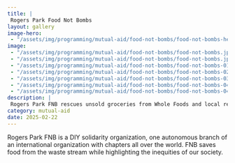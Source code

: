 ```yaml
---
title: |
 Rogers Park Food Not Bombs
layout: gallery
image-hero:
 - "/assets/img/programming/mutual-aid/food-not-bombs/food-not-bombs-hero.jpg"
image:
 - "/assets/img/programming/mutual-aid/food-not-bombs/food-not-bombs.jpg"
 - "/assets/img/programming/mutual-aid/food-not-bombs/food-not-bombs.jpg"
 - "/assets/img/programming/mutual-aid/food-not-bombs/food-not-bombs-01.jpg"
 - "/assets/img/programming/mutual-aid/food-not-bombs/food-not-bombs-02.jpg"
 - "/assets/img/programming/mutual-aid/food-not-bombs/food-not-bombs-03.jpg"
 - "/assets/img/programming/mutual-aid/food-not-bombs/food-not-bombs-04.jpg"
 - "/assets/img/programming/mutual-aid/food-not-bombs/food-not-bombs-04.jpg"
description: |
 Rogers Park FNB rescues unsold groceries from Whole Foods and local restaurant supply sources.
category: mutual-aid
date: 2025-02-22
---
```

Rogers Park FNB is a DIY solidarity organization, one autonomous branch of an international organization with chapters all over the world. FNB saves food from the waste stream while highlighting the inequities of our society.